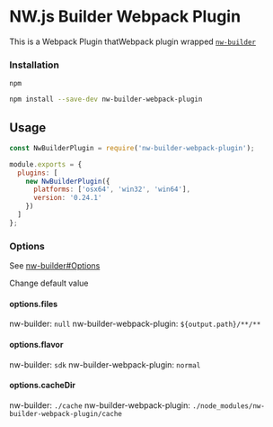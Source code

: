 # NW.js Builder Webpack Plugin

This is a Webpack Plugin thatWebpack plugin wrapped [`nw-builder`](https://github.com/nwjs-community/nw-builder)

###  Installation

`npm`

```bash
npm install --save-dev nw-builder-webpack-plugin
```

## Usage

```js
const NwBuilderPlugin = require('nw-builder-webpack-plugin');

module.exports = {
  plugins: [
    new NwBuilderPlugin({
      platforms: ['osx64', 'win32', 'win64'],
      version: '0.24.1'
    })
  ]
};
```

### Options

See [nw-builder#Options](https://github.com/nwjs-community/nw-builder#options)

Change default value

#### options.files
nw-builder: `null`
nw-builder-webpack-plugin: `${output.path}/**/**`

#### options.flavor
nw-builder: `sdk`
nw-builder-webpack-plugin: `normal`

#### options.cacheDir
nw-builder: `./cache`
nw-builder-webpack-plugin: `./node_modules/nw-builder-webpack-plugin/cache`
